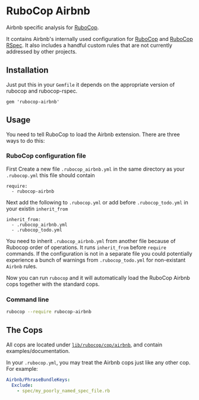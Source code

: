 # RuboCop Airbnb

Airbnb specific analysis for [RuboCop](https://github.com/rubocop-hq/rubocop).

It contains Airbnb's internally used configuration for
[RuboCop](https://github.com/rubocop-hq/rubocop) and
[RuboCop RSpec](https://github.com/backus/rubocop-rspec). It also includes a handful custom rules
that are not currently addressed by other projects.

## Installation

Just put this in your `Gemfile` it depends on the appropriate version of rubocop and rubocop-rspec.

```
gem 'rubocop-airbnb'
```

## Usage

You need to tell RuboCop to load the Airbnb extension. There are three
ways to do this:

### RuboCop configuration file
First Create a new file `.rubocop_airbnb.yml` in the same directory as your `.rubocop.yml`
this file should contain
```
require:
  - rubocop-airbnb
```

Next add the following to `.rubocop.yml`
or add before `.rubocop_todo.yml` in your existin `inherit_from`

```
inherit_from:
  - .rubocop_airbnb.yml
  - .rubocop_todo.yml
```

You need to inherit `.rubocop_airbnb.yml` from another file because of Rubocop order of operations.
It runs `inherit_from` before `require` commands. If the configuration is not in a separate file
you could potentially experience a bunch of warnings from `.rubocop_todo.yml` for non-existant
`Airbnb` rules.

Now you can run `rubocop` and it will automatically load the RuboCop Airbnb
cops together with the standard cops.

### Command line

```bash
rubocop --require rubocop-airbnb
```

## The Cops

All cops are located under
[`lib/rubocop/cop/airbnb`](lib/rubocop/cop/airbnb), and contain
examples/documentation.

In your `.rubocop.yml`, you may treat the Airbnb cops just like any other
cop. For example:

```yaml
Airbnb/PhraseBundleKeys:
  Exclude:
    - spec/my_poorly_named_spec_file.rb
```

